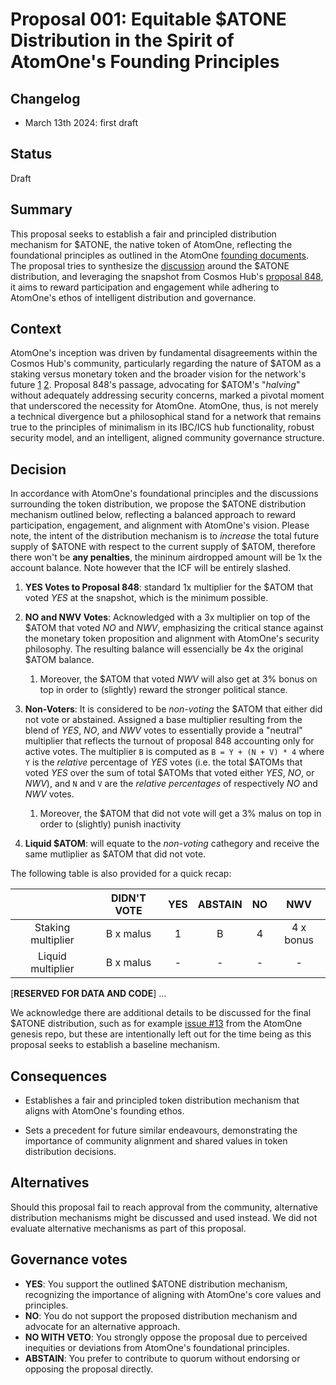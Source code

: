 # Proposal 001: Equitable $ATONE Distribution in the Spirit of AtomOne's Founding Principles

## Changelog

* March 13th 2024: first draft

## Status

Draft

## Summary

This proposal seeks to establish a fair and principled distribution mechanism for
$ATONE, the native token of  AtomOne, reflecting the foundational principles as
outlined in the AtomOne [founding documents](https://github.com/atomone-hub/genesis).
The proposal tries to synthesize the [discussion](https://github.com/atomone-hub/genesis/issues/12)
around the $ATONE distribution, and leveraging the snapshot from Cosmos Hub's
[proposal 848](https://www.mintscan.io/cosmos/proposals/848), it aims to reward
participation and engagement while adhering to AtomOne's ethos of intelligent
distribution and governance.

## Context

AtomOne's inception was driven by fundamental disagreements within the Cosmos
Hub's community, particularly regarding the nature of $ATOM as a staking versus
monetary token and the broader vision for the network's future
[1](https://github.com/atomone-hub/genesis/blob/main/README.md)
[2](https://github.com/atomone-hub/genesis/blob/main/STAKING_VS_MONEY.md).
Proposal 848's passage, advocating for $ATOM's "*halving*" without adequately
addressing security concerns, marked a pivotal moment that underscored the
necessity for AtomOne. AtomOne, thus, is not merely a technical divergence but
a philosophical stand for a network that remains true to the principles of
minimalism in its IBC/ICS hub functionality, robust security model, and an
intelligent, aligned community governance structure.

## Decision

In accordance with AtomOne's foundational principles and the discussions
surrounding the token distribution, we propose the $ATONE distribution mechanism
outlined below, reflecting a balanced approach to reward participation,
engagement, and alignment with AtomOne's vision. Please note, the intent of the
distribution mechanism is to *increase* the total future supply of $ATONE with
respect to the current supply of $ATOM, therefore there won't be
**any penalties**, the mininum airdropped amount will be 1x the account balance.
Note however that the ICF will be entirely slashed.

1. **YES Votes to Proposal 848**: standard 1x multiplier for the $ATOM that
   voted *YES* at the snapshot, which is the minimum possible.
2. **NO and NWV Votes**: Acknowledged with a 3x multiplier on top of the $ATOM
   that voted *NO* and *NWV*, emphasizing the critical stance against the monetary
   token proposition and alignment with AtomOne's security philosophy. The
   resulting balance will essencially be 4x the original $ATOM balance.

   1. Moreover, the $ATOM that voted *NWV* will also get at 3% bonus on top in
   order to (slightly) reward the stronger political stance.

3. **Non-Voters**: It is considered to be *non-voting* the $ATOM that either did
   not vote or abstained. Assigned a base multiplier resulting from the blend of
   *YES*, *NO*, and *NWV* votes to essentially provide a "neutral" multiplier
   that reflects the turnout of proposal 848 accounting only for active votes.
   The multiplier `B` is computed as `B = Y + (N + V) * 4` where `Y` is the
   *relative* percentage of *YES* votes (i.e. the total $ATOMs that voted *YES*
   over the sum of total $ATOMs that voted either *YES*, *NO*, or *NWV*), and
   `N` and `V` are the *relative percentages* of respectively *NO* and *NWV* votes.

   1. Moreover, the $ATOM that did not vote will get a 3% malus on top in order
      to (slightly) punish inactivity
      
4. **Liquid $ATOM**: will equate to the *non-voting* cathegory and receive the
   same mutliplier as $ATOM that did not vote.

The following table is also provided for a quick recap:

|                    |  DIDN'T VOTE  | YES | ABSTAIN | NO |    NWV    |
|:------------------:|:-------------:|:---:|:-------:|:--:|:---------:|
| Staking multiplier | B x malus |  1  |  B  |  4 | 4 x bonus |
| Liquid multiplier  | B x malus |  -  |    -    |  - |     -     |

[**RESERVED FOR DATA AND CODE**]
...

We acknowledge there are additional details to be discussed for the final $ATONE
distribution, such as for example [issue #13](https://github.com/atomone-hub/genesis/issues/13)
from the AtomOne genesis repo, but these are intentionally left out for the time
being as this proposal seeks to establish a baseline mechanism.

## Consequences

* Establishes a fair and principled token distribution mechanism that aligns with
  AtomOne's founding ethos.

* Sets a precedent for future similar endeavours, demonstrating the importance 
  of community alignment and shared values in token distribution decisions.

## Alternatives

Should this proposal fail to reach approval from the community, alternative
distribution mechanisms might be discussed and used instead. We did not evaluate
alternative mechanisms as part of this proposal.

## Governance votes

* **YES**: You support the outlined $ATONE distribution mechanism, recognizing
           the importance of aligning with AtomOne's core values and principles.
* **NO**: You do not support the proposed distribution mechanism and advocate for
          an alternative approach.
* **NO WITH VETO**: You strongly oppose the proposal due to perceived inequities
                    or deviations from AtomOne's foundational principles.
* **ABSTAIN**: You prefer to contribute to quorum without endorsing or opposing
  the proposal directly.
